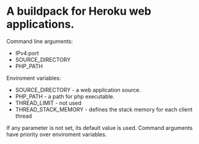 # A buildpack for Heroku web applications.

Command line arguments:
 - IPv4:port
 - SOURCE_DIRECTORY
 - PHP_PATH

Enviroment variables:
 - SOURCE_DIRECTORY - a web application source.
 - PHP_PATH - a path for php executable.
 - THREAD_LIMIT - not used
 - THREAD_STACK_MEMORY - defines the stack memory for each client thread

If any parameter is not set, its default value is used.
Command arguments have priority over enviroment variables.